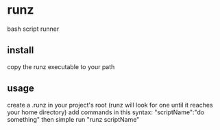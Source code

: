 # runz
bash script runner

## install
copy the runz executable to your path

## usage
create a .runz in your project's root (runz will look for one until it reaches your home directory)
add commands in this syntax:
    "scriptName":"do something"
then simple run "runz scriptName"
